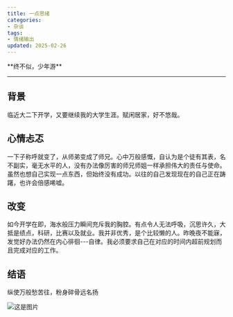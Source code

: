 ```yaml
---
title: 一点思绪
categories:
- 杂谈
tags:
- 情绪输出
updated: 2025-02-26
---  
```

<script type="text/x-mathjax-config">
  		MathJax.Hub.Config({
            tex2jax: {
                inlineMath: [['$','$'], ['\\(','\\)']]
            },
  			TeX: { 
                equationNumbers: {  
                    autoNumber: "AMS"  
                },
     		    extensions: ["AMSmath.js"]
            },
            CommonHTML: { 
                linebreaks: { 
                    automatic: true 
                } 
            },
            "HTML-CSS": { 
                linebreaks: { 
                    automatic: true 
                } 
            },
            SVG: { 
                linebreaks: { 
                    automatic: true 
                } 
            }
  		});
</script>
<script type="text/javascript" src="https://cdn.bootcss.com/mathjax/2.7.3/MathJax.js?config=TeX-AMS-MML_HTMLorMML"></script>
<div style="display:none">
			\( \def\
			<#1>{\left
				<#1\right>} \newcommand{\CC}{\bm{C}} \newcommand{\dydx}[2]{\frac{\mathrm{d}#1}{\mathrm{d}#2}} \newcommand{\pypx}[2]{\frac{\partial
					#1}{\partial #2}} \newcommand{\pyypxx}[2]{\frac{\partial^2 #1}{\partial #2^2}} \newcommand{\dyydxx}[2]{\frac{\mathrm{d}^2
					#1}{\mathrm{d} #2^2}} \)
                    \(
\newcommand{\bm}[1]{\boldsymbol{\mathbf{#1}}}
\)
</div>
**终不似，少年游**

---
## 背景
临近大二下开学，又要继续我的大学生涯。赋闲居家，好不悠哉。

## 心情忐忑
一下子称呼就变了，从师弟变成了师兄。心中万般感慨，自认为是个徒有其表，名不副实，毫无水平的人，没有办法像厉害的师兄师姐一样承担伟大的责任与使命。虽然也想自己实现一点东西，但始终没有成功。以往的自己发现现在的自己正在踌躇，也许会倍感唏嘘。

## 改变
如今开学在即，海水般压力瞬间充斥我的胸腔。有点令人无法呼吸，沉思许久，大抵是绩点，科研，比赛以及就业。我并非优秀，是个比较懒的人。昨晚夜不能寐，发觉好办法仍然在内心徘徊---自律。我必须要求自己在对应的时间内超前规划而且完成对应的工作。

## 结语
纵使万般愁苦往，粉身碎骨远名扬

![这是图片](/ifEdward.github.io/assets/blog_images/avatar.png "MISAKA")